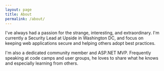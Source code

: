 ```yaml
---
layout: page
title: About
permalink: /about/
---
```


I've always had a passion for the strange, interesting, and extraordinary.
I'm currently a Security Lead at Upside in Washington DC, and focus
on keeping web applications secure and helping others adopt best practices.

I'm also a dedicated community member and ASP.NET MVP. Frequently speaking
at code camps and user groups, he loves to share what he knows and especially
learning from others.
